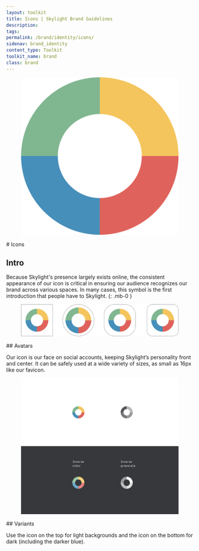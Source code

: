 ```yaml
---
layout: toolkit
title: Icons | Skylight Brand Guidelines
description:
tags:
permalink: /brand/identity/icons/
sidenav: brand_identity
content_type: Toolkit
toolkit_name: brand
class: brand
---
```


<div class="row brand__content-section">
<div class="col-md-8 d-flex">
  <figure class="section__img py-5 w-100">
    <img class="w-25" src="/img/brand/identity/icons/intro.svg" alt="">
  </figure>
</div>
<div class="col-md-4" markdown="1">
# Icons

## Intro

Because Skylight's presence largely exists online, the consistent appearance of our icon is critical in ensuring our audience recognizes our brand across various spaces. In many cases, this symbol is the first introduction that people have to Skylight.
{: .mb-0 }
</div>
</div>

<div class="row brand__content-section">
<div class="col-md-8">
  <figure class="section__img p-5">
    <img class="" src="/img/brand/identity/icons/avatars.jpg" alt="">
  </figure>
</div>
<div class="col-md-4" markdown="1">
## Avatars

Our icon is our face on social accounts, keeping Skylight’s personality front and center. It can be safely used at a wide variety of sizes, as small as 16px like our favicon.
</div>
</div>

<div class="row brand__content-section">
<div class="col-md-8">
  <figure class="section__img">
    <img class="" src="/img/brand/identity/icons/variants.svg" alt="Inverse color. Inverse grayscale.">
  </figure>
</div>
<div class="col-md-4" markdown="1">
## Variants

Use the icon on the top for light backgrounds and the icon on the bottom for dark (including the darker blue).
</div>
</div>
